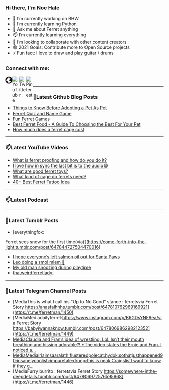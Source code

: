 ### Hi there, I'm Noe Hale

- 🔭 I’m currently working on BHW
- 🌱 I’m currently learning Python
- 💬 Ask me about Ferret anything
- 📫 I’m currently learning everything
- 🔭 I’m looking to collaborate with other content creators
- 😄 2021 Goals: Contribute more to Open Source projects
- ⚡ Fun fact: I love to draw and play guitar / drums

### Connect with me:

[<img align="left" alt="ferretvoice.com" width="22px" src="https://raw.githubusercontent.com/iconic/open-iconic/master/svg/globe.svg" />](https://ferretvoice.com)
[<img align="left" alt="YouTube" width="22px" src="https://cdn.jsdelivr.net/npm/simple-icons@v3/icons/youtube.svg" />](https://www.youtube.com/channel/UCk665XTfaMLVwFVWUmgnDiw)
[<img align="left" alt="Twitter" width="22px" src="https://cdn.jsdelivr.net/npm/simple-icons@v3/icons/twitter.svg" />](https://twitter.com/voiceferret)
[<img align="left" alt="Pinterest" width="22px" src="https://cdn.jsdelivr.net/npm/simple-icons@v3/icons/pinterest.svg" />](https://www.pinterest.com/voiceferret/)

<br />

---
### 🔭Latest Github Blog Posts
<!-- GITHUB:START -->
- [Things to Know Before Adopting a Pet As Pet](http://noehale.github.io/things-to-know-before-adopting-a-pet-as-pet/)
- [Ferret Quiz and Name Game](http://noehale.github.io/ferret-quiz/)
- [Fun Ferret Games](http://noehale.github.io/fun-ferret-games/)
- [Best Ferret Food - A Guide To Choosing the Best For Your Pet](http://noehale.github.io/best-ferret-food/)
- [How much does a ferret cage cost](http://noehale.github.io/how-much-does-a-ferret-cage-cost/)
<!-- GITHUB:END -->
---
### 📫Latest YouTube Videos

<!-- YOUTUBE:START -->
- [What is ferret proofing and how do you do it?](https://www.youtube.com/watch?v=81Syh_DJBQQ)
- [I love how in sync the last bit is to the audio😂](https://www.youtube.com/watch?v=WHBeGHwSlGY)
- [What are good ferret toys?](https://www.youtube.com/watch?v=tPxRilBzc0s)
- [What kind of cage do ferrets need?](https://www.youtube.com/watch?v=xzz6hC3sR5A)
- [40+ Best Ferret Tattoo Idea](https://www.youtube.com/watch?v=KIKqduR6Xcs)
<!-- YOUTUBE:END -->

---
### 📫Latest Podcast

<!-- PODCAST:START -->
<!-- PODCAST:END -->
---
### 📝Latest Tumblr Posts

<!-- TUMBLR:START -->
- [everythingfox:

Ferret sees snow for the first time(via)](https://come-forth-into-the-light.tumblr.com/post/647844727504470016)
- [I hope everyone’s left salmon oil out for Santa Paws](https://come-forth-into-the-light.tumblr.com/post/647822139381219328)
- [Leo doing a smol mlem 👅](https://come-forth-into-the-light.tumblr.com/post/647799389582229505)
- [My old man snoozing during playtime](https://come-forth-into-the-light.tumblr.com/post/647754116324556800)
- [thatweirdferretlady:](https://come-forth-into-the-light.tumblr.com/post/647731536253288448)
<!-- TUMBLR:END -->
---
### 📝Latest Telegram Channel Posts

<!-- TELEGRAM:START -->
- [MediaThis is what I call his “Up to No Good” stance : ferretsvia Ferret Story https://anasfalhhhs.tumblr.com/post/647810762969169921](https://t.me/ferretman/1450)
- [MediaMediadailyferret:https://www.instagram.com/p/B6GDsYNF9ea/via Ferret Story https://babyiwannaknow.tumblr.com/post/647806986298212352](https://t.me/ferretman/1449)
- [MediaClaudia and Fran’s idea of wrestling. Lol. Isn’t their mouth breathing and hissing adorable?! *The video states the Ernie and Fran. I noticed a...](https://t.me/ferretman/1448)
- [MediaMediairlaimsaaralath:flusteredpolecat:hydok:sothatjusthappened90:insanelycoolish:impuretale:drunp:this is peak CraigslistI want to know if they g...](https://t.me/ferretman/1447)
- [MediaFurry burrito : ferretsvia Ferret Story https://somewhere-inthe-deepdetails.tumblr.com/post/647806972576595968](https://t.me/ferretman/1446)
<!-- TELEGRAM:END -->
